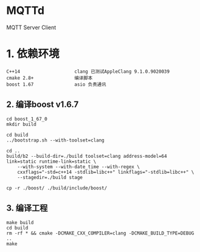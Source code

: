 # MQTTd
MQTT Server Client



# 1. 依赖环境
    C++14                    clang 已测试AppleClang 9.1.0.9020039
    cmake 2.8+               编译脚本
    boost 1.67               asio 负责通讯




## 2. 编译boost v1.6.7
```shell
cd boost_1_67_0
mkdir build

cd build
../bootstrap.sh --with-toolset=clang

cd ..
build/b2 --build-dir=./build toolset=clang address-model=64 link=static runtime-link=static \
    --with-system --with-date_time --with-regex \
    cxxflags="-std=c++14 -stdlib=libc++" linkflags="-stdlib=libc++" \
    --stagedir=./build stage

cp -r ./boost/ ./build/include/boost/
```


## 3. 编译工程

``` shell
make build
cd build
rm -rf * && cmake -DCMAKE_CXX_COMPILER=clang -DCMAKE_BUILD_TYPE=DEBUG ..
make
```
